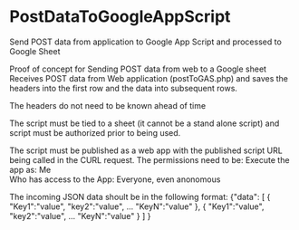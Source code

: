 # PostDataToGoogleAppScript
Send POST data from application to Google App Script and processed to Google Sheet<br>

Proof of concept for Sending POST data from web to a Google sheet Receives POST data from Web application (postToGAS.php) and saves the headers into the first row and the data into subsequent rows.<br>

The headers do not need to be known ahead of time

The script must be tied to a sheet (it cannot be a stand alone script) and script must be authorized prior to being used.<br>

The script must be published as a web app with the published script URL being called in the CURL request. The permissions need to be: Execute the app as: Me <br>
Who has access to the App: Everyone, even anonomous<br>

The incoming JSON data shoult be in the following format: {"data": [ { "Key1":"value", "key2":"value", ... "KeyN":"value" }, { "Key1":"value", "key2":"value", ... "KeyN":"value" } ] }
